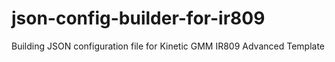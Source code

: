# json-config-builder-for-ir809
Building JSON configuration file for Kinetic GMM IR809 Advanced Template
